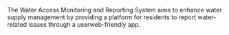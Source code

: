 
The Water Access Monitoring and Reporting System aims to enhance water
supply management by providing a platform for residents to report water-related issues through a userweb-friendly app.
